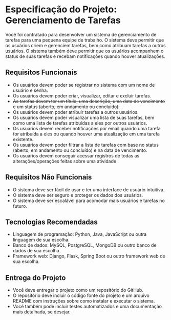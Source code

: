 # Especificação do Projeto: Gerenciamento de Tarefas

Você foi contratado para desenvolver um sistema de gerenciamento de tarefas para uma pequena equipe de trabalho. O sistema deve permitir que os usuários criem e gerenciem tarefas, bem como atribuam tarefas a outros usuários. O sistema também deve permitir que os usuários acompanhem o status de suas tarefas e recebam notificações quando houver atualizações.

## Requisitos Funcionais

- Os usuários devem poder se registrar no sistema com um nome de usuário e senha.
- Os usuários devem poder criar, visualizar, editar e excluir tarefas.
- ~~As tarefas devem ter um título, uma descrição, uma data de vencimento e um status (aberto, em andamento ou concluído).~~
- Os usuários devem poder atribuir tarefas a outros usuários.
- Os usuários devem poder visualizar uma lista de suas tarefas, bem como uma lista de tarefas atribuídas a eles por outros usuários.
- Os usuários devem receber notificações por email quando uma tarefa for atribuída a eles ou quando houver uma atualização em uma tarefa existente.
- Os usuários devem poder filtrar a lista de tarefas com base no status (aberto, em andamento ou concluído) e na data de vencimento.
- Os usuários devem conseguir acessar registros de todas as alterações/operações feitas sobre uma atividade
## Requisitos Não Funcionais

- O sistema deve ser fácil de usar e ter uma interface de usuário intuitiva.
- O sistema deve ser seguro e proteger os dados dos usuários.
- O sistema deve ser escalável para acomodar mais usuários e tarefas no futuro.

## Tecnologias Recomendadas

- Linguagem de programação: Python, Java, JavaScript ou outra linguagem de sua escolha.
- Banco de dados: MySQL, PostgreSQL, MongoDB ou outro banco de dados de sua escolha.
- Framework web: Django, Flask, Spring Boot ou outro framework web de sua escolha.

## Entrega do Projeto

- Você deve entregar o projeto como um repositório do GitHub.
- O repositório deve incluir o código fonte do projeto e um arquivo README com instruções sobre como instalar e executar o sistema.
- Você também pode incluir testes automatizados e uma documentação mais detalhada, se desejar.